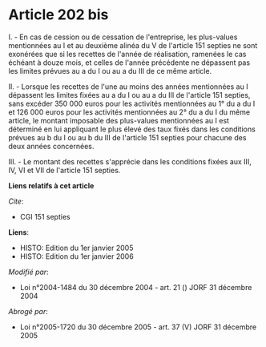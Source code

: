 # Article 202 bis

I. - En cas de cession ou de cessation de l'entreprise, les plus-values mentionnées au I et au deuxième alinéa du V de
l'article 151 septies ne sont exonérées que si les recettes de l'année de réalisation, ramenées le cas échéant à douze mois,
et celles de l'année précédente ne dépassent pas les limites prévues au a du I ou au a du III de ce même article.

II. - Lorsque les recettes de l'une au moins des années mentionnées au I dépassent les limites fixées au a du I ou au a du
III de l'article 151 septies, sans excéder 350 000 euros pour les activités mentionnées au 1° du a du I et 126 000 euros pour
les activités mentionnées au 2° du a du I du même article, le montant imposable des plus-values mentionnées au I est
déterminé en lui appliquant le plus élevé des taux fixés dans les conditions prévues au b du I ou au b du III de l'article
151 septies pour chacune des deux années concernées.

III. - Le montant des recettes s'apprécie dans les conditions fixées aux III, IV, VI et VII de l'article 151 septies.

**Liens relatifs à cet article**

_Cite_:

  - CGI 151 septies

**Liens**:

  - HISTO: Edition du 1er janvier 2005
  - HISTO: Edition du 1er janvier 2006

_Modifié par_:

  - Loi n°2004-1484 du 30 décembre 2004 - art. 21 () JORF 31 décembre 2004

_Abrogé par_:

  - Loi n°2005-1720 du 30 décembre 2005 - art. 37 (V) JORF 31 décembre 2005
